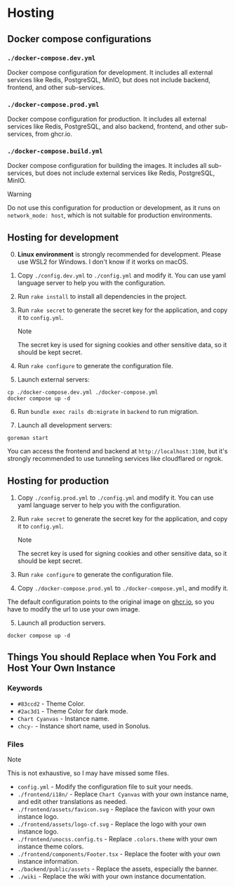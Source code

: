 # Hosting

## Docker compose configurations

### `./docker-compose.dev.yml`

Docker compose configuration for development.
It includes all external services like Redis, PostgreSQL, MinIO, but does not include backend, frontend, and other sub-services.

### `./docker-compose.prod.yml`

Docker compose configuration for production.
It includes all external services like Redis, PostgreSQL, and also backend, frontend, and other sub-services, from ghcr.io.

### `./docker-compose.build.yml`

Docker compose configuration for building the images.
It includes all sub-services, but does not include external services like Redis, PostgreSQL, MinIO.

> [!WARNING]
> Do not use this configuration for production or development, as it runs on `network_mode: host`, which is not suitable for production environments.

## Hosting for development

0. **Linux environment** is strongly recommended for development. Please use WSL2 for Windows. I don't know if it works on macOS.

1. Copy `./config.dev.yml` to `./config.yml` and modify it.
   You can use yaml language server to help you with the configuration.

2. Run `rake install` to install all dependencies in the project.

3. Run `rake secret` to generate the secret key for the application, and copy it to `config.yml`.

   > [!NOTE]
   > The secret key is used for signing cookies and other sensitive data, so it should be kept secret.

4. Run `rake configure` to generate the configuration file.

5. Launch external servers:

```
cp ./docker-compose.dev.yml ./docker-compose.yml
docker compose up -d
```

6. Run `bundle exec rails db:migrate` in `backend` to run migration.

7. Launch all development servers:

```
goreman start
```

You can access the frontend and backend at `http://localhost:3100`,
but it's strongly recommended to use tunneling services like cloudflared or ngrok.

## Hosting for production

1. Copy `./config.prod.yml` to `./config.yml` and modify it.
   You can use yaml language server to help you with the configuration.

2. Run `rake secret` to generate the secret key for the application, and copy it to `config.yml`.

   > [!NOTE]
   > The secret key is used for signing cookies and other sensitive data, so it should be kept secret.

3. Run `rake configure` to generate the configuration file.

4. Copy `./docker-compose.prod.yml` to `./docker-compose.yml`, and modify it.

The default configuration points to the original image on [ghcr.io](https://ghcr.io), so
you have to modify the url to use your own image.

5. Launch all production servers.

```
docker compose up -d
```

## Things You should Replace when You Fork and Host Your Own Instance

### Keywords

- `#83ccd2` - Theme Color.
- `#2ac3d1` - Theme Color for dark mode.
- `Chart Cyanvas` - Instance name.
- `chcy-` - Instance short name, used in Sonolus.

### Files

> [!NOTE]
> This is not exhaustive, so I may have missed some files.

- `config.yml` - Modify the configuration file to suit your needs.
- `./frontend/i18n/` - Replace `Chart Cyanvas` with your own instance name, and edit other translations as needed.
- `./frontend/assets/favicon.svg` - Replace the favicon with your own instance logo.
- `./frontend/assets/logo-cf.svg` - Replace the logo with your own instance logo.
- `./frontend/unocss.config.ts` - Replace `.colors.theme` with your own instance theme colors.
- `./frontend/components/Footer.tsx` - Replace the footer with your own instance information.
- `./backend/public/assets` - Replace the assets, especially the banner.
- `./wiki` - Replace the wiki with your own instance documentation.
